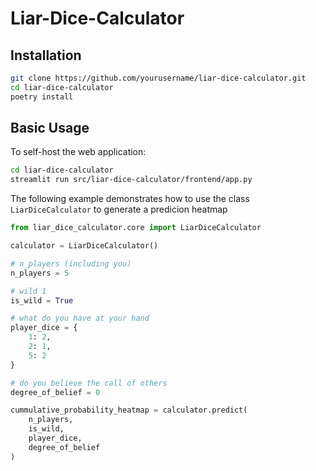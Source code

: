 # Liar-Dice-Calculator

## Installation

```bash
git clone https://github.com/yourusername/liar-dice-calculator.git
cd liar-dice-calculator
poetry install
```

## Basic Usage

To self-host the web application: 

```bash
cd liar-dice-calculator
streamlit run src/liar-dice-calculator/frontend/app.py
```

The following example demonstrates how to use the class `LiarDiceCalculator` to generate a predicion heatmap

```python
from liar_dice_calculator.core import LiarDiceCalculator

calculator = LiarDiceCalculator()

# n_players (including you)
n_players = 5

# wild 1
is_wild = True

# what do you have at your hand
player_dice = {
    1: 2,
    2: 1,
    5: 2
}

# do you believe the call of others
degree_of_belief = 0

cummulative_probability_heatmap = calculator.predict(
    n_players,
    is_wild,
    player_dice,
    degree_of_belief
)
```
